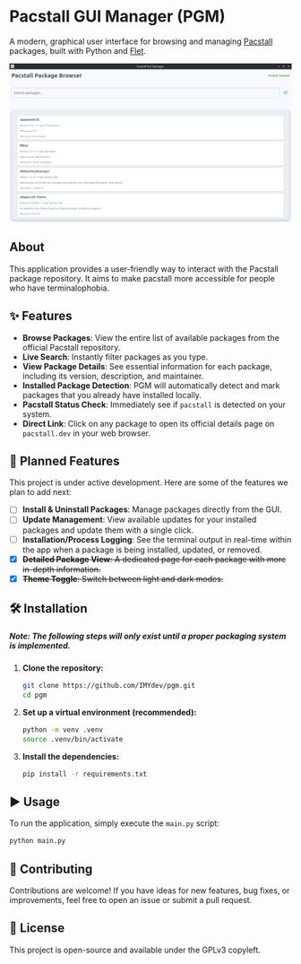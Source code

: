 
# Pacstall GUI Manager (PGM)

A modern, graphical user interface for browsing and managing [Pacstall](https://pacstall.dev) packages, built with Python and [Flet](https://flet.dev).

![Pacstall GUI Screenshot](screenshot.png)


## About

This application provides a user-friendly way to interact with the Pacstall package repository. It aims to make pacstall more accessible for people who have terminalophobia.

## ✨ Features

- **Browse Packages**: View the entire list of available packages from the official Pacstall repository.
- **Live Search**: Instantly filter packages as you type.
- **View Package Details**: See essential information for each package, including its version, description, and maintainer.
- **Installed Package Detection**: PGM will automatically detect and mark packages that you already have installed locally.
- **Pacstall Status Check**: Immediately see if `pacstall` is detected on your system.
- **Direct Link**: Click on any package to open its official details page on `pacstall.dev` in your web browser.

## 🚀 Planned Features

This project is under active development. Here are some of the features we plan to add next:

- [ ] **Install & Uninstall Packages**: Manage packages directly from the GUI.
- [ ] **Update Management**: View available updates for your installed packages and update them with a single click.
- [ ] **Installation/Process Logging**: See the terminal output in real-time within the app when a package is being installed, updated, or removed.
- [x] ~~**Detailed Package View**: A dedicated page for each package with more in-depth information.~~
- [x] ~~**Theme Toggle**: Switch between light and dark modes.~~

## 🛠️ Installation

##### Note: The following steps will only exist until a proper packaging system is implemented.

1.  **Clone the repository:**
    ```bash
    git clone https://github.com/IMYdev/pgm.git
    cd pgm
    ```

2.  **Set up a virtual environment (recommended):**
    ```bash
    python -m venv .venv
    source .venv/bin/activate
    ```

3.  **Install the dependencies:**
    ```bash
    pip install -r requirements.txt
    ```

## ▶️ Usage

To run the application, simply execute the `main.py` script:

```bash
python main.py
```

## 🤝 Contributing

Contributions are welcome! If you have ideas for new features, bug fixes, or improvements, feel free to open an issue or submit a pull request.

## 📄 License

This project is open-source and available under the GPLv3 copyleft.
